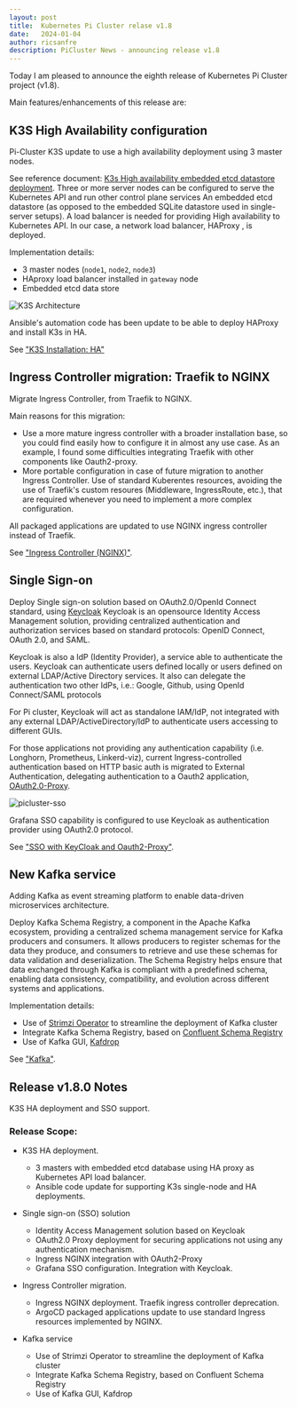 ```yaml
---
layout: post
title:  Kubernetes Pi Cluster relase v1.8
date:   2024-01-04
author: ricsanfre
description: PiCluster News - announcing release v1.8
---
```



Today I am pleased to announce the eighth release of Kubernetes Pi Cluster project (v1.8). 

Main features/enhancements of this release are:


## K3S High Availability configuration

Pi-Cluster K3S update to use a high availability deployment using 3 master nodes.

See reference document: [K3s High availability embedded etcd datastore deployment](https://docs.k3s.io/architecture#high-availability-k3s).
Three or more server nodes can be configured to serve the Kubernetes API and run other control plane services An embedded etcd datastore (as opposed to the embedded SQLite datastore used in single-server setups).
A load balancer is needed for providing High availability to Kubernetes API. In our case, a network load balancer, HAProxy , is deployed.

Implementation details:

- 3 master nodes (`node1`, `node2`, `node3`)
- HAproxy load balancer installed in `gateway` node
- Embedded etcd data store

![K3S Architecture](/assets/img/k3s-HA-configuration.png)

Ansible's automation code has been update to be able to deploy HAProxy and install K3s in HA.

See ["K3S Installation: HA"](/docs/k3s-installation/#high-availability-k3s)

## Ingress Controller migration: Traefik to NGINX

Migrate Ingress Controller, from Traefik to NGINX.

Main reasons for this migration:

- Use a more mature ingress controller with a broader installation base, so you could find easily how to configure it in almost any use case. As an example, I found some difficulties integrating Traefik with other components like Oauth2-proxy.
- More portable configuration in case of future migration to another Ingress Controller. Use of standard Kuberentes resources, avoiding the use of Traefik's custom resoures (Middleware, IngressRoute, etc.), that are required whenever you need to implement a more complex configuration. 


All packaged applications are updated to use NGINX ingress controller instead of Traefik.

See ["Ingress Controller (NGINX)"](/docs/nginx/).

## Single Sign-on

Deploy Single sign-on solution based on OAuth2.0/OpenId Connect standard, using [Keycloak](https://www.keycloak.org/)
Keycloak is an opensource Identity Access Management solution, providing centralized authentication and authorization services based on standard protocols: OpenID Connect, OAuth 2.0, and SAML.

Keycloak is also a IdP (Identity Provider), a service able to authenticate the users.
Keycloak can authenticate users defined locally or users defined on external LDAP/Active Directory services.
It also can delegate the authentication two other IdPs, i.e.: Google, Github,  using OpenId Connect/SAML protocols

For Pi cluster, Keycloak will act as standalone IAM/IdP, not integrated with any external LDAP/ActiveDirectory/IdP to authenticate users accessing to different GUIs.

For those applications not providing any authentication capability (i.e. Longhorn, Prometheus, Linkerd-viz), current Ingress-controlled authentication based on HTTP basic auth is migrated to
External Authentication, delegating authentication to a Oauth2 application, [OAuth2.0-Proxy](https://oauth2-proxy.github.io/oauth2-proxy/).

![picluster-sso](/assets/img/picluster-sso.png)

Grafana SSO capability is configured to use Keycloak as authentication provider using OAuth2.0 protocol.

See ["SSO with KeyCloak and Oauth2-Proxy"](/docs/sso/).

## New Kafka service

Adding Kafka as event streaming platform to enable data-driven microservices architecture.

Deploy Kafka Schema Registry, a component in the Apache Kafka ecosystem, providing a centralized schema management service for Kafka producers and consumers.
It allows producers to register schemas for the data they produce, and consumers to retrieve and use these schemas for data validation and deserialization. The Schema Registry helps ensure that data exchanged through Kafka is compliant with a predefined schema, enabling data consistency, compatibility, and evolution across different systems and applications.

Implementation details:

- Use of [Strimzi Operator](https://strimzi.io/) to streamline the deployment of Kafka cluster
- Integrate Kafka Schema Registry, based on [Confluent Schema Registry](https://github.com/confluentinc/schema-registry)
- Use of Kafka GUI, [Kafdrop](https://github.com/obsidiandynamics/kafdrop)

See ["Kafka"](/docs/kafka/).

## Release v1.8.0 Notes

K3S HA deployment and SSO support.

### Release Scope:

  - K3S HA deployment.
    - 3 masters with embedded etcd database using HA proxy as Kubernetes API load balancer.
    - Ansible code update for supporting K3s single-node and HA deployments.

  - Single sign-on (SSO) solution
    - Identity Access Management solution based on Keycloak
    - OAuth2.0 Proxy deployment for securing applications not using any authentication mechanism.
    - Ingress NGINX integration with OAuth2-Proxy
    - Grafana SSO configuration. Integration with Keycloak.

  - Ingress Controller migration.
    - Ingress NGINX deployment. Traefik ingress controller deprecation.
    - ArgoCD packaged applications update to use standard Ingress resources implemented by NGINX.

  - Kafka service
    - Use of Strimzi Operator to streamline the deployment of Kafka cluster
    - Integrate Kafka Schema Registry, based on Confluent Schema Registry
    - Use of Kafka GUI, Kafdrop

